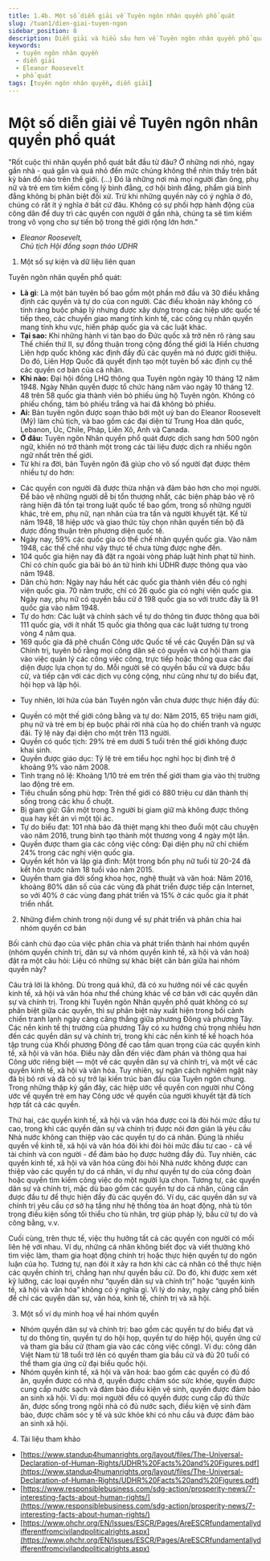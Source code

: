 ```yaml
---
title: 1.4b. Một số diễn giải về Tuyên ngôn nhân quyền phổ quát
slug: /tuan1/dien-giai-tuyen-ngon
sidebar_position: 8
description: Diễn giải và hiểu sâu hơn về Tuyên ngôn nhân quyền phổ quát của Liên Hợp Quốc
keywords:
  - tuyên ngôn nhân quyền
  - diễn giải
  - Eleanor Roosevelt
  - phổ quát
tags: [tuyên ngôn nhân quyền, diễn giải]
---
```


# Một số diễn giải về Tuyên ngôn nhân quyền phổ quát

"Rốt cuộc thì nhân quyền phổ quát bắt đầu từ đâu? Ở những nơi nhỏ, ngay gần nhà - quá gần và quá nhỏ đến mức chúng không thể nhìn thấy trên bất kỳ bản đồ nào trên thế giới. (...) Đó là những nơi mà mọi người đàn ông, phụ nữ và trẻ em tìm kiếm công lý bình đẳng, cơ hội bình đẳng, phẩm giá bình đẳng không bị phân biệt đối xử. Trừ khi những quyền này có ý nghĩa ở đó, chúng có rất ít ý nghĩa ở bất cứ đâu. Không có sự phối hợp hành động của công dân để duy trì các quyền con người ở gần nhà, chúng ta sẽ tìm kiếm trong vô vọng cho sự tiến bộ trong thế giới rộng lớn hơn."

- *Eleanor Roosevelt,*  
  *Chủ tịch Hội đồng soạn thảo UDHR*  
1. Một số sự kiện và dữ liệu liên quan

Tuyên ngôn nhân quyền phổ quát:

- **Là gì**: Là một bản tuyên bố bao gồm một phần mở đầu và 30 điều khẳng định các quyền và tự do của con người. Các điều khoản này không có tính ràng buộc pháp lý nhưng được xây dựng trong các hiệp ước quốc tế tiếp theo, các chuyển giao mang tính kinh tế, các công cụ nhân quyền mang tính khu vực, hiến pháp quốc gia và các luật khác.  
- **Tại sao:** Khi những hành vi tàn bạo do Đức quốc xã trở nên rõ ràng sau Thế chiến thứ II, sự đồng thuận trong cộng đồng thế giới là Hiến chương Liên hợp quốc không xác định đầy đủ các quyền mà nó được giới thiệu. Do đó, Liên Hợp Quốc đã quyết định tạo một tuyên bố xác định cụ thể các quyền cơ bản của cá nhân.  
- **Khi nào:** Đại hội đồng LHQ thông qua Tuyên ngôn ngày 10 tháng 12 năm 1948\. Ngày Nhân quyền được tổ chức hàng năm vào ngày 10 tháng 12\. 48 trên 58 quốc gia thành viên bỏ phiếu ủng hộ Tuyên ngôn. Không có phiếu chống, tám bỏ phiếu trắng và hai đã không bỏ phiếu.  
- **Ai:** Bản tuyên ngôn được soạn thảo bởi một uỷ ban do Eleanor Roosevelt (Mỹ) làm chủ tịch, và bao gồm các đại diện từ Trung Hoa dân quốc, Lebanon, Úc, Chile, Pháp, Liên Xô, Anh và Canada.   
- **Ở đâu:** Tuyên ngôn Nhân quyền phổ quát được dịch sang hơn 500 ngôn ngữ, khiến nó trở thành một trong các tài liệu được dịch ra nhiều ngôn ngữ nhất trên thế giới.  
- Từ khi ra đời, bản Tuyên ngôn đã giúp cho vô số người đạt được thêm nhiều tự do hơn:  
+ Các quyền con người đã được thừa nhận và đảm bảo hơn cho mọi người. Để bảo vệ những người dễ bị tổn thương nhất, các biện pháp bảo vệ rõ ràng hiện đã tồn tại trong luật quốc tế bao gồm, trong số những người khác, trẻ em, phụ nữ, nạn nhân của tra tấn và người khuyết tật. Kể từ năm 1948, 18 hiệp ước và giao thức tùy chọn nhân quyền tiến bộ đã được đồng thuận trên phương diện quốc tế.  
+ Ngày nay, 59% các quốc gia có thể chế nhân quyền quốc gia. Vào năm 1948, các thể chế như vậy thực tế chưa từng được nghe đến.  
+ 104 quốc gia hiện nay đã đặt ra ngoài vòng pháp luật hình phạt tử hình. Chỉ có chín quốc gia bãi bỏ án tử hình khi UDHR được thông qua vào năm 1948\.  
+ Dân chủ hơn: Ngày nay hầu hết các quốc gia thành viên đều có nghị viện quốc gia. 70 năm trước, chỉ có 26 quốc gia có nghị viện quốc gia. Ngày nay, phụ nữ có quyền bầu cử ở 198 quốc gia so với trước đây là 91 quốc gia vào năm 1948\.   
+ Tự do hơn: Các luật và chính sách về tự do thông tin được thông qua bởi 111 quốc gia, với ít nhất 15 quốc gia thông qua các luật tương tự trong vòng 4 năm qua.  
+ 169 quốc gia đã phê chuẩn Công ước Quốc tế về các Quyền Dân sự và Chính trị, tuyên bố rằng mọi công dân sẽ có quyền và cơ hội tham gia vào việc quản lý các công việc công, trực tiếp hoặc thông qua các đại diện được lựa chọn tự do. Mỗi người sẽ có quyền bầu cử và được bầu cử, và tiếp cận với các dịch vụ công cộng, như cũng như tự do biểu đạt, hội họp và lập hội.  
- Tuy nhiên, lời hứa của bản Tuyên ngôn vẫn chưa được thực hiện đầy đủ:  
+ Quyền có một thế giới công bằng và tự do: Năm 2015, 65 triệu nam giới, phụ nữ và trẻ em bị ép buộc phải rời nhà của họ do chiến tranh và ngược đãi. Tỷ lệ này đại diện cho một trên 113 người.  
+ Quyền có quốc tịch: 29% trẻ em dưới 5 tuổi trên thế giới không được khai sinh.  
+ Quyền được giáo dục: Tỷ lệ trẻ em tiểu học nghỉ học bị đình trệ ở khoảng 9% vào năm 2008\.  
+ Tình trạng nô lệ: Khoảng 1/10 trẻ em trên thế giới tham gia vào thị trường lao động trẻ em.  
+ Tiêu chuẩn sống phù hợp: Trên thế giới có 880 triệu cư dân thành thị sống trong các khu ổ chuột.  
+ Bị giam giữ: Gần một trong 3 người bị giam giữ mà không được thông qua hay kết án vì một tội ác.  
+ Tự do biểu đạt: 101 nhà báo đã thiệt mạng khi theo đuổi một câu chuyện vào năm 2016, trung bình tạo thành một thương vong 4 ngày một lần.  
+ Quyền được tham gia các công việc công: Đại diện phụ nữ chỉ chiếm 24% trong các nghị viện quốc gia.  
+ Quyền kết hôn và lập gia đình: Một trong bốn phụ nữ tuổi từ 20-24 đã kết hôn trước năm 18 tuổi vào năm 2015\.  
+ Quyền tham gia đời sống khoa học, nghệ thuật và văn hoá: Năm 2016, khoảng 80% dân số của các vùng đã phát triển được tiếp cận Internet, so với 40% ở các vùng đang phát triển và 15% ở các quốc gia ít phát triển nhất.  
2. Những điểm chính trong nội dung về sự phát triển và phân chia hai nhóm quyền cơ bản

Bối cảnh chủ đạo của việc phân chia và phát triển thành hai nhóm quyền (nhóm quyền chính trị, dân sự và nhóm quyền kinh tế, xã hội và văn hoá) đặt ra một câu hỏi: Liệu có những sự khác biệt căn bản giữa hai nhóm quyền này?

Câu trả lời là không. Dù trong quá khứ, đã có xu hướng nói về các quyền kinh tế, xã hội và văn hóa như thể chúng khác về cơ bản với các quyền dân sự và chính trị. Trong khi Tuyên ngôn Nhân quyền phổ quát không có sự phân biệt giữa các quyền, thì sự phân biệt này xuất hiện trong bối cảnh chiến tranh lạnh ngày càng căng thẳng giữa phương Đông và phương Tây. Các nền kinh tế thị trường của phương Tây có xu hướng chú trọng nhiều hơn đến các quyền dân sự và chính trị, trong khi các nền kinh tế kế hoạch hóa tập trung của Khối phương Đông đề cao tầm quan trọng của các quyền kinh tế, xã hội và văn hóa. Điều này dẫn đến việc đàm phán và thông qua hai Công ước riêng biệt — một về các quyền dân sự và chính trị, và một về các quyền kinh tế, xã hội và văn hóa. Tuy nhiên, sự ngăn cách nghiêm ngặt này đã bị bỏ rơi và đã có sự trở lại kiến trúc ban đầu của Tuyên ngôn chung. Trong những thập kỷ gần đây, các hiệp ước về quyền con người như Công ước về quyền trẻ em hay Công ước về quyền của người khuyết tật đã tích hợp tất cả các quyền.

Thứ hai, các quyền kinh tế, xã hội và văn hóa được coi là đòi hỏi mức đầu tư cao, trong khi các quyền dân sự và chính trị được nói đơn giản là yêu cầu Nhà nước không can thiệp vào các quyền tự do cá nhân. Đúng là nhiều quyền về kinh tế, xã hội và văn hóa đôi khi đòi hỏi mức đầu tư cao \- cả về tài chính và con người \- để đảm bảo họ được hưởng đầy đủ. Tuy nhiên, các quyền kinh tế, xã hội và văn hóa cũng đòi hỏi Nhà nước không được can thiệp vào các quyền tự do cá nhân, ví dụ như quyền tự do của công đoàn hoặc quyền tìm kiếm công việc do một người lựa chọn. Tương tự, các quyền dân sự và chính trị, mặc dù bao gồm các quyền tự do cá nhân, cũng cần được đầu tư để thực hiện đầy đủ các quyền đó. Ví dụ, các quyền dân sự và chính trị yêu cầu cơ sở hạ tầng như hệ thống tòa án hoạt động, nhà tù tôn trọng điều kiện sống tối thiểu cho tù nhân, trợ giúp pháp lý, bầu cử tự do và công bằng, v.v.

Cuối cùng, trên thực tế, việc thụ hưởng tất cả các quyền con người có mối liên hệ với nhau. Ví dụ, những cá nhân không biết đọc và viết thường khó tìm việc làm, tham gia hoạt động chính trị hoặc thực hiện quyền tự do ngôn luận của họ. Tương tự, nạn đói ít xảy ra hơn khi các cá nhân có thể thực hiện các quyền chính trị, chẳng hạn như quyền bầu cử. Do đó, khi được xem xét kỹ lưỡng, các loại quyền như “quyền dân sự và chính trị” hoặc “quyền kinh tế, xã hội và văn hóa” không có ý nghĩa gì. Vì lý do này, ngày càng phổ biến để chỉ các quyền dân sự, văn hóa, kinh tế, chính trị và xã hội.

3. Một số ví dụ minh hoạ về hai nhóm quyền  
- Nhóm quyền dân sự và chính trị: bao gồm các quyền tự do biểu đạt và tự do thông tin, quyền tự do hội họp, quyền tự do hiệp hội, quyền ứng cử và tham gia bầu cử (tham gia vào các công việc công). Ví dụ: công dân Việt Nam từ 18 tuổi trở lên có quyền tham gia bầu cử và đủ 20 tuổi có thể tham gia ứng cử đại biểu quốc hội.   
- Nhóm quyền kinh tế, xã hội và văn hoá: bao gồm các quyền có đủ đồ ăn, quyền được có nhà ở, quyền được chăm sóc sức khỏe, quyền được cung cấp nước sạch và đảm bảo điều kiện vệ sinh, quyền được đảm bảo an sinh xã hội. Ví dụ: mọi người đều có quyền được cung cấp đủ thức ăn, được sống trong ngôi nhà có đủ nước sạch, điều kiện vệ sinh đảm bảo, được chăm sóc y tế và sức khỏe khi có nhu cầu và được đảm bảo an sinh xã hội.  
4. Tài liệu tham khảo  
- [https://www.standup4humanrights.org/layout/files/The-Universal-Declaration-of-Human-Rights/UDHR%20Facts%20and%20Figures.pdf](https://www.standup4humanrights.org/layout/files/The-Universal-Declaration-of-Human-Rights/UDHR%20Facts%20and%20Figures.pdf)   
- [https://www.responsiblebusiness.com/sdg-action/prosperity-news/7-interesting-facts-about-human-rights/](https://www.responsiblebusiness.com/sdg-action/prosperity-news/7-interesting-facts-about-human-rights/)   
- [https://www.ohchr.org/EN/Issues/ESCR/Pages/AreESCRfundamentallydifferentfromcivilandpoliticalrights.aspx](https://www.ohchr.org/EN/Issues/ESCR/Pages/AreESCRfundamentallydifferentfromcivilandpoliticalrights.aspx) 

